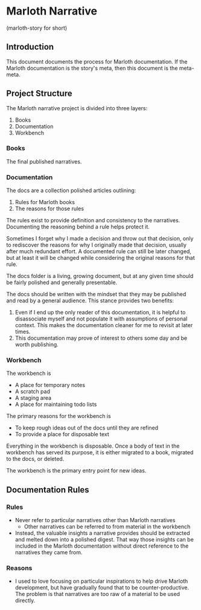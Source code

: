 # Marloth Narrative

(marloth-story for short)

## Introduction

This document documents the process for Marloth documentation.  If the Marloth documentation is the story's meta, then this document is the meta-meta.

## Project Structure

The Marloth narrative project is divided into three layers:

1. Books
2. Documentation
3. Workbench

### Books

The final published narratives.

### Documentation

The docs are a collection polished articles outlining:

1. Rules for Marloth books
2. The reasons for those rules

The rules exist to provide definition and consistency to the narratives.  Documenting the reasoning behind a rule helps protect it.

Sometimes I forget why I made a decision and throw out that decision, only to rediscover the reasons for why I originally made that decision, usually after much redundant effort.  A documented rule can still be later changed, but at least it will be changed while considering the original reasons for that rule.

The docs folder is a living, growing document, but at any given time should be fairly polished and generally presentable.

The docs should be written with the mindset that they may be published and read by a general audience.  This stance provides two benefits:

1. Even if I end up the only reader of this documentation, it is helpful to disassociate myself and not populate it with assumptions of personal context.  This makes the documentation cleaner for me to revisit at later times.
2. This documentation may prove of interest to others some day and be worth publishing.

### Workbench

The workbench is

* A place for temporary notes
* A scratch pad
* A staging area
* A place for maintaining todo lists

The primary reasons for the workbench is

* To keep rough ideas out of the docs until they are refined
* To provide a place for disposable text

Everything in the workbench is disposable.  Once a body of text in the workbench has served its purpose, it is either migrated to a book, migrated to the docs, or deleted.

The workbench is the primary entry point for new ideas.

## Documentation Rules

### Rules

* Never refer to particular narratives other than Marloth narratives
  * Other narratives can be referred to from material in the workbench
* Instead, the valuable insights a narrative provides should be extracted and melted down into a polished digest.  That way those insights can be included in the Marloth documentation without direct reference to the narratives they came from.

### Reasons

* I used to love focusing on particular inspirations to help drive Marloth development, but have gradually found that to be counter-productive.  The problem is that narratives are too raw of a material to be used directly.  
